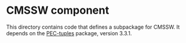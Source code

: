 # CMSSW component

This directory contains code that defines a subpackage for CMSSW. It depends on the [PEC-tuples](https://github.com/andrey-popov/PEC-tuples) package, version 3.3.1.
